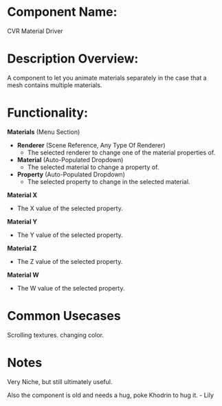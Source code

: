 

  
# Component Name:

CVR Material Driver

# Description Overview:

A component to let you animate materials separately in the case that a mesh contains multiple materials.

# Functionality:

**Materials** (Menu Section)

- **Renderer** (Scene Reference, Any Type Of Renderer)
	- The selected renderer to change one of the material properties of.
- **Material** (Auto-Populated Dropdown)
	- The selected material to change a property of.
- **Property** (Auto-Populated Dropdown)
	-  The selected property to change in the selected material.



**Material X**

- The X value of the selected property.

**Material Y**

- The Y value of the selected property.

**Material Z**

- The Z value of the selected property.

**Material W**

- The W value of the selected property.

# Common Usecases

Scrolling textures. changing color.

# Notes

Very Niche, but still ultimately useful.

Also the component is old and needs a hug, poke Khodrin to hug it. - Lily